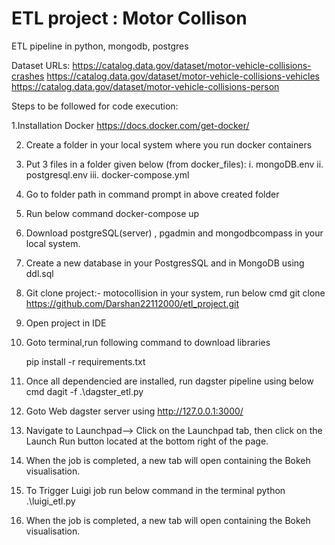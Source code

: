 # ETL project : Motor Collison
ETL pipeline in python, mongodb, postgres

Dataset URLs:
https://catalog.data.gov/dataset/motor-vehicle-collisions-crashes
https://catalog.data.gov/dataset/motor-vehicle-collisions-vehicles
https://catalog.data.gov/dataset/motor-vehicle-collisions-person


Steps to be followed for code execution:

1.Installation Docker
  https://docs.docker.com/get-docker/

2. Create a folder in your local system where you run docker containers

3. Put 3 files in a folder given below (from docker_files):
  i. mongoDB.env
 ii. postgresql.env
iii. docker-compose.yml

4. Go to folder path in command prompt in above created folder

5. Run below command
	docker-compose up

6. Download postgreSQL(server) , pgadmin and mongodbcompass in your local system.

7. Create a new database in your PostgresSQL and in MongoDB using ddl.sql

8. Git clone project:- motocollision in your system, run below cmd
git clone https://github.com/Darshan22112000/etl_project.git

9. Open project in IDE

10. Goto terminal,run following command to download libraries

	pip install -r requirements.txt

11. Once all dependencied are installed, run dagster pipeline using below cmd
 dagit -f .\dagster_etl.py  
 
12. Goto Web dagster server using http://127.0.0.1:3000/  

13. Navigate to Launchpad--> Click on the Launchpad tab, then click on the Launch Run button located at the bottom right of the page.

14. When the job is completed, a new tab will open containing the Bokeh visualisation.

15. To Trigger Luigi job run below command in the terminal
python .\luigi_etl.py

16. When the job is completed, a new tab will open containing the Bokeh visualisation.


